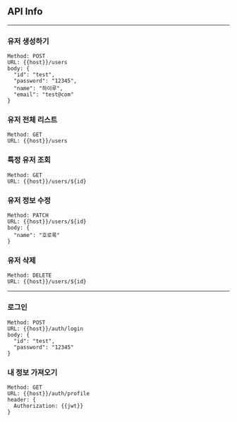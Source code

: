 ## API Info
---

### 유저 생성하기
```
Method: POST
URL: {{host}}/users
body: {
  "id": "test",
  "password": "12345",
  "name": "하이루",
  "email": "test@com"
}
```

### 유저 전체 리스트
```
Method: GET
URL: {{host}}/users
```

### 특정 유저 조회
```
Method: GET
URL: {{host}}/users/${id}
```

### 유저 정보 수정
```
Method: PATCH
URL: {{host}}/users/${id}
body: {
  "name": "호로록" 
}
```

### 유저 삭제
```
Method: DELETE
URL: {{host}}/users/${id}
```

---

### 로그인
```
Method: POST
URL: {{host}}/auth/login
body: {
  "id": "test",
  "password": "12345"
}
```

### 내 정보 가져오기
```
Method: GET
URL: {{host}}/auth/profile
header: {
  Authorization: {{jwt}}
}
```